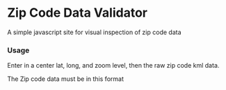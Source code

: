 # Zip Code Data Validator

A simple javascript site for visual inspection of zip code data

### Usage

Enter in a center lat, long, and zoom level, then the raw zip code kml data.

The Zip code data must be in this format
